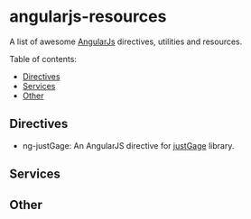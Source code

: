 # angularjs-resources
A list of awesome [AngularJs](http://angularjs.org)  directives, utilities and resources.

Table of contents:
* [Directives](#directives)
* [Services](#services)
* [Other](#other)

## Directives
* ng-justGage:  An AngularJS directive for [justGage](http://justgage.com/) library.
## Services

## Other
